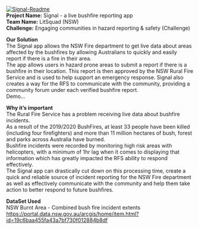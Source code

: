 <a href="https://ibb.co/993QJ2c"><img src="https://i.ibb.co/Gv3zXkn/Signal-Readme.png" alt="Signal-Readme" border="0"></a><br>
<b>Project Name:</b> Signal - a live bushfire reporting app<br>
<b>Team Name:</b> LitSquad (NSW)<br>
<b>Challenge:</b> Engaging communities in hazard reporting & safety (Challenge)<br>

<b>Our Solution</b><br>
The Signal app allows the NSW Fire department to get live data about areas affected by the bushfires by allowing Australians to quickly and easily report if there is a fire in their area.<br>
The app allows users in hazard prone areas to submit a report if there is a bushfire in their location. This report is then approved by the NSW Rural Fire Service and is used to help support an emergency response. Signal also creates a way for the RFS to communicate with the community, providing a community forum under each verified bushfire report.<br>
Demo...<br>

<b>Why it’s important</b><br>
The Rural Fire Service has a problem receiving live data about bushfire incidents. <br>
As a result of the 2019/2020 BushFires, at least 33 people have been killed (including four firefighters) and more than 11 million hectares of bush, forest and parks across Australia have burned.<br>
Bushfire incidents were recorded by monitoring high risk areas with helicopters, with a minimum of 1hr lag when it comes to displaying that information which has greatly impacted the RFS ability to respond effectively.<br>
The Signal app can drastically cut down on this processing time, create a quick and reliable source of incident reporting for the NSW Fire department as well as effectively communicate with the community and help them take action to better respond to future bushfires.<br>


<b>DataSet Used</b><br>
NSW Burnt Area - Combined bush fire incident extents
https://portal.data.nsw.gov.au/arcgis/home/item.html?id=19c6baa455fa43a7bf730f012884b8df

